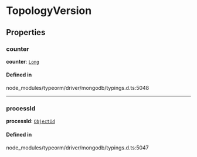 # TopologyVersion

## Properties

### counter

 **counter**: [`Long`](../classes/Long.md)

#### Defined in

node_modules/typeorm/driver/mongodb/typings.d.ts:5048

___

### processId

 **processId**: [`ObjectId`](../classes/ObjectId.md)

#### Defined in

node_modules/typeorm/driver/mongodb/typings.d.ts:5047
